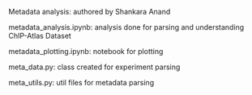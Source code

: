 Metadata analysis: authored by Shankara Anand

metadata_analysis.ipynb: analysis done for parsing and understanding ChIP-Atlas Dataset

metadata_plotting.ipynb: notebook for plotting

meta_data.py: class created for experiment parsing

meta_utils.py: util files for metadata parsing
